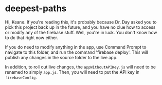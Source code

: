 # deepest-paths

Hi, Keane. If you're reading this, it's probably because Dr. Day asked you to pick this project back up in the future, and you have no clue how to access or modify any of the firebase stuff. Well, you're in luck. You don't know how to do that right now either.

If you do need to modify anything in the app, use Command Prompt to navigate to this folder, and run the command 'firebase deploy'. This will publish any changes in the source folder to the live app. 

In addition, to roll out live changes, the `appWithoutAPIKey.js` will need to be renamed to simply `app.js`. Then, you will need to put the API key in `firebaseConfig`.